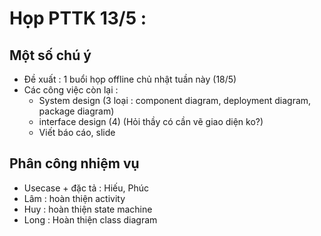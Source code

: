 # Họp PTTK 13/5 :
## Một số chú ý 
- Đề xuất : 1 buổi họp offline chủ nhật tuần này (18/5) 
- Các công việc còn lại : 
    - System design (3 loại : component diagram, deployment diagram, package diagram)
    - interface design (4) (Hỏi thầy có cần vẽ giao diện ko?)
    - Viết báo cáo, slide 

## Phân công nhiệm vụ 
- Usecase + đặc tả : Hiếu, Phúc 
- Lâm : hoàn thiện activity 
- Huy : hoàn thiện state machine 
- Long : Hoàn thiện class diagram 
